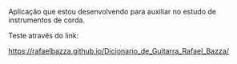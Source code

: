 Aplicação que estou desenvolvendo para auxiliar no estudo de instrumentos de corda.

Teste através do link:

https://rafaelbazza.github.io/Dicionario_de_Guitarra_Rafael_Bazza/